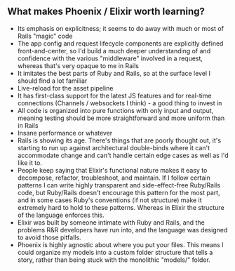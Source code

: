 ## What makes Phoenix / Elixir worth learning?

- Its emphasis on explicitness; it seems to do away with much or most of Rails "magic" code
- The app config and request lifecycle components are explicitly defined front-and-center, so I'd build a much deeper understanding of and confidence with the various "middleware" involved in a request, whereas that's very opaque to me in Rails
- It imitates the best parts of Ruby and Rails, so at the surface level I should find a lot familiar
- Live-reload for the asset pipeline
- It has first-class support for the latest JS features and for real-time connections (Channels / websockets I think) - a good thing to invest in
- All code is organized into pure functions with only input and output, meaning testing should be more straightforward and more uniform than in Rails
- Insane performance or whatever
- Rails is showing its age. There's things that are poorly thought out, it's starting to run up against architectural double-binds where it can't accommodate change and can't handle certain edge cases as well as I'd like it to.
- People keep saying that Elixir's functional nature makes it easy to decompose, refactor, troubleshoot, and maintain. If I follow certain patterns I can write highly transparent and side-effect-free Ruby/Rails code, but Ruby/Rails doesn't encourage this pattern for the most part, and in some cases Ruby's conventions (if not structure) make it extremely hard to hold to these patterns. Whereas in Elixir the structure of the language enforces this.
- Elixir was built by someone intimate with Ruby and Rails, and the problems R&R developers have run into, and the language was designed to avoid those pitfalls.
- Phoenix is highly agnostic about where you put your files. This means I could organize my models into a custom folder structure that tells a story, rather than being stuck with the monolithic "models/" folder.
